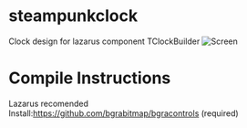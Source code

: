 # steampunkclock
Clock design for lazarus component TClockBuilder
![Screen](/screenshot.png)
# Compile Instructions
Lazarus recomended <br>
Install:https://github.com/bgrabitmap/bgracontrols (required)
